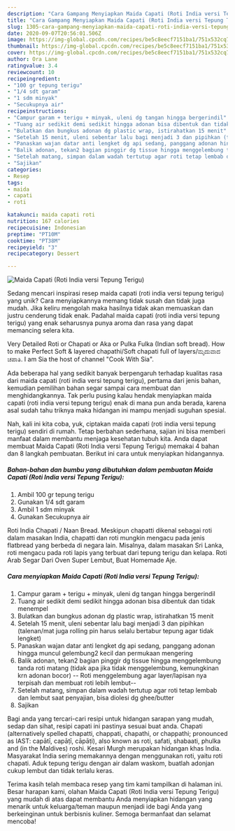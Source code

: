 ```yaml
---
description: "Cara Gampang Menyiapkan Maida Capati (Roti India versi Tepung Terigu) yang Bikin Ngiler"
title: "Cara Gampang Menyiapkan Maida Capati (Roti India versi Tepung Terigu) yang Bikin Ngiler"
slug: 1305-cara-gampang-menyiapkan-maida-capati-roti-india-versi-tepung-terigu-yang-bikin-ngiler
date: 2020-09-07T20:56:01.506Z
image: https://img-global.cpcdn.com/recipes/be5c8eecf7151ba1/751x532cq70/maida-capati-roti-india-versi-tepung-terigu-foto-resep-utama.jpg
thumbnail: https://img-global.cpcdn.com/recipes/be5c8eecf7151ba1/751x532cq70/maida-capati-roti-india-versi-tepung-terigu-foto-resep-utama.jpg
cover: https://img-global.cpcdn.com/recipes/be5c8eecf7151ba1/751x532cq70/maida-capati-roti-india-versi-tepung-terigu-foto-resep-utama.jpg
author: Ora Lane
ratingvalue: 3.4
reviewcount: 10
recipeingredient:
- "100 gr tepung terigu"
- "1/4 sdt garam"
- "1 sdm minyak"
- "Secukupnya air"
recipeinstructions:
- "Campur garam + terigu + minyak, uleni dg tangan hingga bergerindil"
- "Tuang air sedikit demi sedikit hingga adonan bisa dibentuk dan tidak menempel"
- "Bulatkan dan bungkus adonan dg plastic wrap, istirahatkan 15 menit"
- "Setelah 15 menit, uleni sebentar lalu bagi menjadi 3 dan pipihkan (talenan/mat juga rolling pin harus selalu bertabur tepung agar tidak lengket)"
- "Panaskan wajan datar anti lengket dg api sedang, panggang adonan hingga muncul gelembung2 kecil dan permukaan mengering"
- "Balik adonan, tekan2 bagian pinggir dg tissue hingga menggelembung tanda roti matang (tidak apa jika tidak menggelembung, kemungkinan krn adonan bocor) -- Roti menggelembung agar layer/lapisan nya terpisah dan membuat roti lebih lembut--"
- "Setelah matang, simpan dalam wadah tertutup agar roti tetap lembab dan lembut saat penyajian, bisa diolesi dg ghee/butter"
- "Sajikan"
categories:
- Resep
tags:
- maida
- capati
- roti

katakunci: maida capati roti 
nutrition: 167 calories
recipecuisine: Indonesian
preptime: "PT10M"
cooktime: "PT38M"
recipeyield: "3"
recipecategory: Dessert

---
```



![Maida Capati (Roti India versi Tepung Terigu)](https://img-global.cpcdn.com/recipes/be5c8eecf7151ba1/751x532cq70/maida-capati-roti-india-versi-tepung-terigu-foto-resep-utama.jpg)

Sedang mencari inspirasi resep maida capati (roti india versi tepung terigu) yang unik? Cara menyiapkannya memang tidak susah dan tidak juga mudah. Jika keliru mengolah maka hasilnya tidak akan memuaskan dan justru cenderung tidak enak. Padahal maida capati (roti india versi tepung terigu) yang enak seharusnya punya aroma dan rasa yang dapat memancing selera kita.

Very Detailed Roti or Chapati or Aka or Pulka Fulka (Indian soft bread). How to make Perfect Soft &amp; layered chapathi/Soft chapati full of layers/ಮೃದುವಾದ ಚಪಾತಿ. I am Sia the host of channel &#34;Cook With Sia&#34;.

Ada beberapa hal yang sedikit banyak berpengaruh terhadap kualitas rasa dari maida capati (roti india versi tepung terigu), pertama dari jenis bahan, kemudian pemilihan bahan segar sampai cara membuat dan menghidangkannya. Tak perlu pusing kalau hendak menyiapkan maida capati (roti india versi tepung terigu) enak di mana pun anda berada, karena asal sudah tahu triknya maka hidangan ini mampu menjadi suguhan spesial.


Nah, kali ini kita coba, yuk, ciptakan maida capati (roti india versi tepung terigu) sendiri di rumah. Tetap berbahan sederhana, sajian ini bisa memberi manfaat dalam membantu menjaga kesehatan tubuh kita. Anda dapat membuat Maida Capati (Roti India versi Tepung Terigu) memakai 4 bahan dan 8 langkah pembuatan. Berikut ini cara untuk menyiapkan hidangannya.

<!--inarticleads1-->

##### Bahan-bahan dan bumbu yang dibutuhkan dalam pembuatan Maida Capati (Roti India versi Tepung Terigu):

1. Ambil 100 gr tepung terigu
1. Gunakan 1/4 sdt garam
1. Ambil 1 sdm minyak
1. Gunakan Secukupnya air


Roti India Chapati / Naan Bread. Meskipun chapatti dikenal sebagai roti dalam masakan India, chapatti dan roti mungkin mengacu pada jenis flatbread yang berbeda di negara lain. Misalnya, dalam masakan Sri Lanka, roti mengacu pada roti lapis yang terbuat dari tepung terigu dan kelapa. Roti Arab Segar Dari Oven Super Lembut, Buat Homemade Aje. 

<!--inarticleads2-->

##### Cara menyiapkan Maida Capati (Roti India versi Tepung Terigu):

1. Campur garam + terigu + minyak, uleni dg tangan hingga bergerindil
1. Tuang air sedikit demi sedikit hingga adonan bisa dibentuk dan tidak menempel
1. Bulatkan dan bungkus adonan dg plastic wrap, istirahatkan 15 menit
1. Setelah 15 menit, uleni sebentar lalu bagi menjadi 3 dan pipihkan (talenan/mat juga rolling pin harus selalu bertabur tepung agar tidak lengket)
1. Panaskan wajan datar anti lengket dg api sedang, panggang adonan hingga muncul gelembung2 kecil dan permukaan mengering
1. Balik adonan, tekan2 bagian pinggir dg tissue hingga menggelembung tanda roti matang (tidak apa jika tidak menggelembung, kemungkinan krn adonan bocor) -- Roti menggelembung agar layer/lapisan nya terpisah dan membuat roti lebih lembut--
1. Setelah matang, simpan dalam wadah tertutup agar roti tetap lembab dan lembut saat penyajian, bisa diolesi dg ghee/butter
1. Sajikan


Bagi anda yang tercari-cari resipi untuk hidangan sarapan yang mudah, sedap dan sihat, resipi capati ini pastinya sesuai buat anda. Chapati (alternatively spelled chapatti, chappati, chapathi, or chappathi; pronounced as IAST: capātī, capāṭī, cāpāṭi), also known as roti, safati, shabaati, phulka and (in the Maldives) roshi. Kesari Murgh merupakan hidangan khas India. Masyarakat India sering memakannya dengan menggunakan roti, yaitu roti chapati. Aduk tepung terigu dengan air dalam waskom, buatlah adonjan cukup lembut dan tidak terlalu keras. 

Terima kasih telah membaca resep yang tim kami tampilkan di halaman ini. Besar harapan kami, olahan Maida Capati (Roti India versi Tepung Terigu) yang mudah di atas dapat membantu Anda menyiapkan hidangan yang menarik untuk keluarga/teman maupun menjadi ide bagi Anda yang berkeinginan untuk berbisnis kuliner. Semoga bermanfaat dan selamat mencoba!
